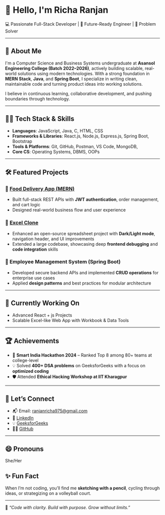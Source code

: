 # 👋 Hello, I'm Richa Ranjan

💻 Passionate Full-Stack Developer | 🚀 Future-Ready Engineer | 🎯 Problem Solver

---

## 🚀 About Me

I'm a Computer Science and Business Systems undergraduate at **Asansol Engineering College (Batch 2022–2026)**,
actively building scalable, real-world solutions using modern technologies. With a strong foundation in **MERN Stack**, **Java**, and **Spring Boot**,
I specialize in writing clean, maintainable code and turning product ideas into working solutions.

I believe in continuous learning, collaborative development, and pushing boundaries through technology.

---

## 👩‍💻 Tech Stack & Skills

- **Languages**: JavaScript, Java, C, HTML, CSS  
- **Frameworks & Libraries**: React.js, Node.js, Express.js, Spring Boot, Bootstrap  
- **Tools & Platforms**: Git, GitHub, Postman, VS Code, MongoDB, 
- **Core CS**: Operating Systems, DBMS, OOPs

---

## 🛠️ Featured Projects

### 🔹 [Food Delivery App (MERN)](https://github.com/Richa-Ranjan/food_delivery)
- Built full-stack REST APIs with **JWT authentication**, order management, and cart logic
- Designed real-world business flow and user experience

### 🔹 [Excel Clone](https://github.com/Richa-Ranjan/excel_clone)
- Enhanced an open-source spreadsheet project with **Dark/Light mode**, navigation header, and UI improvements
- Extended a large codebase, showcasing deep **frontend debugging** and **code integration** skills

### 🔹 Employee Management System (Spring Boot)
- Developed secure backend APIs and implemented **CRUD operations** for enterprise use cases
- Applied **design patterns** and best practices for modular architecture

---

## 🌱 Currently Working On

- Advanced React + js Projects   
- Scalable Excel-like Web App with Workbook & Data Tools

---

## 🏆 Achievements

- 🥇 **Smart India Hackathon 2024** – Ranked Top 8 among 80+ teams at college-level
- 💡 Solved **400+ DSA problems** on GeeksforGeeks with a focus on **optimized coding**
- 🛡️ Attended **Ethical Hacking Workshop at IIT Kharagpur**

---

## 🤝 Let’s Connect

- 📬 Email: ranjanricha975@gmail.com  
- 🔗 [LinkedIn](https://www.linkedin.com/in/rranjan-tech)  
- 💡 [GeeksforGeeks](https://www.geeksforgeeks.org/user/ranjanricha12)  
- 👨‍💻 [GitHub](https://github.com/Richa-Ranjan)

---

## 😄 Pronouns
She/Her

## ✨ Fun Fact
When I’m not coding, you’ll find me **sketching with a pencil**, cycling through ideas, or strategizing on a volleyball court.

---

📌 *“Code with clarity. Build with purpose. Grow without limits.”*

